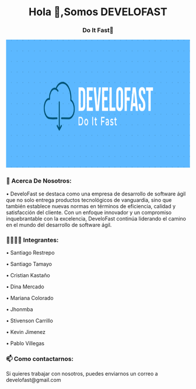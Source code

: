 <h1 align="center">Hola 👋,Somos DEVELOFAST</h1>
<h3 align="center">Do It Fast🚀</h3>
<img height="350" width="100%" src="./profile/logoBanner.png" />

<h3 align="left">📄 Acerca De Nosotros:</h3>
• DeveloFast se destaca como una empresa de desarrollo de software ágil que no solo entrega productos tecnológicos de vanguardia, sino que también establece nuevas normas en términos de eficiencia, calidad y satisfacción del cliente. Con un enfoque innovador y un compromiso inquebrantable con la excelencia, DeveloFast continúa liderando el camino en el mundo del desarrollo de software ágil.          

<h3 align="left">👩‍💻👨‍💻 Integrantes:</h3>

• Santiago Restrepo

• Santiago Tamayo

• Cristian Kastaño

• Dina Mercado

• Mariana Colorado

• Jhonmba

• Stivenson Carrillo

• Kevin Jimenez

• Pablo Villegas        


<h3 align="left">📫 Como contactarnos:</h3>
Si quieres trabajar con nosotros, puedes enviarnos un correo a develofast@gmail.com

